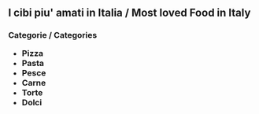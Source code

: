 <h2 color:"green";> I cibi piu' amati in Italia / Most loved Food in Italy </h2>

<h3 color:"green"> Categorie / Categories 
<ul>
 <li> Pizza </li>
 <li> Pasta </li>
 <li> Pesce </li>
 <li> Carne </li>
 <li> Torte </li>
 <li> Dolci </li>
</ul>


